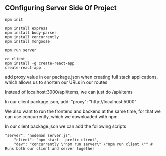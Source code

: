 ## COnfiguring Server Side Of Project

```
npm init

npm install express
npm install body-parser
npm install concurrently
npm install mongoose
```

```
npm run server
```

```
cd client
npm install -g create-react-app
create-react-app .
```

add proxy value in our package.json when creating full stack applications, which allows us to shorten our URLs in our routes

Instead of localhost:3000/api/items, we can just do /api/items

In our client package.json, add:
"proxy": "http://localhost:5000"


We also want to run the frontend and backend at the same time, for that we can use concurrently, which we downloaded with npm

In our client package.json we can add the following scripts

```
"server": "nodemon server.js",  
    "client": "npm start --prefix client",
    "dev": "concurrently \"npm run server\" \"npm run client \"" # Runs both our client and server together
```